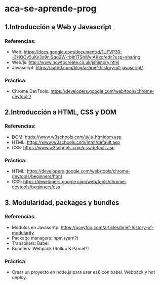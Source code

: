 # aca-se-aprende-prog

## 1.Introducción a Web y Javascript

### Referencias:
  * Web: https://docs.google.com/document/d/1UFVP30--3HOOv5uKy3o9nlSqo2W-rbih1TShWyIAKxo/edit?usp=sharing
  * Web/js: http://www.howtocreate.co.uk/jshistory.html
  * Javascript: https://auth0.com/blog/a-brief-history-of-javascript/
  
### Práctica: 
  * Chrome DevTools: https://developers.google.com/web/tools/chrome-devtools/

## 2.Introducción a HTML, CSS y DOM

### Referencias:
 * DOM: https://www.w3schools.com/js/js_htmldom.asp
 * HTML: https://www.w3schools.com/html/default.asp
 * CSS: https://www.w3schools.com/css/default.asp
 
### Práctica: 
 * HTML: https://developers.google.com/web/tools/chrome-devtools/beginners/html
 * CSS: https://developers.google.com/web/tools/chrome-devtools/beginners/css

## 3. Modularidad, packages y bundles

### Referencias:
 * Módulos en Javascritp: https://ponyfoo.com/articles/brief-history-of-modularity
 * Package managers: npm (yarn?)
 * Transpilers: Babel
 * Bundlers: Webpack (Rollup & Parcel?)
 
 ### Práctica: 
  * Crear un proyecto en node.js para usar es6 con babel, Webpack y hot deploy.

